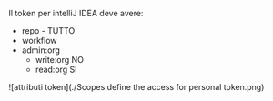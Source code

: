 Il token per intelliJ IDEA deve avere:
- repo     - TUTTO
- workflow  
- admin:org  
  - write:org   NO  
  - read:org    SI

![attributi token](./Scopes define the access for personal token.png)